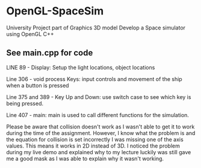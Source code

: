 # OpenGL-SpaceSim

University Project part of Graphics 3D model 
Develop a Space simulator using OpenGL C++

## See main.cpp for code 

LINE 89 - Display: Setup the light locations, object locations 


Line 306 - void process Keys: input controls and movement of the ship when a button is pressed 

Line 375 and 389 - Key Up and Down: use switch case to see which key is being pressed. 

Line 407 - main: main is used to call different functions for the simulation. 

Please be aware that collision doesn't work as I wasn't able to get it to work during the time of the assignment. 
However, I know what the problem is and the equation for collision is set incorrectly I was missing one of the axis values. This means it works in 2D instead of 3D. I noticed the problem during my live demo and explained why to my lecture luckily was still gave me a good mask as I was able to explain why it wasn't working.
